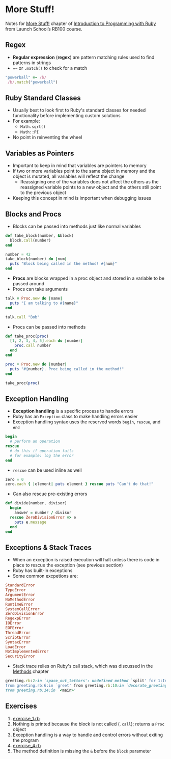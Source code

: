 # More Stuff!

Notes for [More Stuff!](https://launchschool.com/books/ruby/read/more_stuff) chapter of [Introduction to Programming with Ruby](https://launchschool.com/books/ruby/read/hashes) from Launch School’s RB100 course.

## Regex
* **Regular expression** (**regex**) are pattern matching rules used to find patterns in strings
* `=~` or `.match()` to check for a match
```ruby
"powerball" =~ /b/
 /b/.match("powerball")
```

## Ruby Standard Classes
* Usually best to look first to Ruby's standard classes for needed functionality before implementing custom solutions
* For example:
  * `Math.sqrt()`
  * `Math::PI`
* No point in reinventing the wheel

## Variables as Pointers
* Important to keep in mind that variables are pointers to memory
* If two or more variables point to the same object in memory and the object is mutated, all variables will reflect the change
  * Reassigning one of the variables does not affect the others as the reassigned variable points to a new object and the others still point to the previous object
* Keeping this concept in mind is important when debugging issues

## Blocks and Procs
* Blocks can be passed into methods just like normal variables
```ruby
def take_block(number, &block)
  block.call(number)
end

number = 42
take_block(number) do |num|
  puts "Block being called in the method! #{num}"
end
```
* **Procs** are blocks wrapped in a proc object and stored in a variable to be passed around
* Procs can take arguments
```ruby
talk = Proc.new do |name|
  puts "I am talking to #{name}"
end

talk.call "Bob"
```
* Procs can be passed into methods
```ruby
def take_proc(proc)
  [1, 2, 3, 4, 5].each do |number|
    proc.call number
  end
end

proc = Proc.new do |number|
  puts "#{number}. Proc being called in the method!"
end

take_proc(proc)
```

## Exception Handling
* **Exception handling** is a specific process to handle errors
* Ruby has an `Exception` class to make handling errors easier
* Exception handling syntax uses the reserved words `begin`, `rescue`, and `end`
```ruby
begin
  # perform an operation
rescue
  # do this if operation fails
  # for example: log the error
end
```
* `rescue` can be used inline as well
```ruby
zero = 0
zero.each { |element| puts element } rescue puts "Can't do that!"
```
* Can also rescue pre-existing errors
```ruby
def divide(number, divisor)
  begin
    answer = number / divisor
  rescue ZeroDivisionError => e
    puts e.message
  end
end
```

## Exceptions & Stack Traces
* When an exception is raised execution will halt unless there is code in place to rescue the exception (see previous section)
* Ruby has built-in exceptions
* Some common excpetions are:
```ruby
StandardError
TypeError
ArgumentError
NoMethodError
RuntimeError
SystemCallError
ZeroDivisionError
RegexpError
IOError
EOFError
ThreadError
ScriptError
SyntaxError
LoadError
NotImplementedError
SecurityError
```
* Stack trace relies on Ruby's call stack, which was discussed in the [Methods](methods/notes.md) chapter
```ruby
greeting.rb:2:in `space_out_letters': undefined method `split' for 1:Integer (NoMethodError)
from greeting.rb:6:in `greet' from greeting.rb:10:in `decorate_greeting'
from greeting.rb:14:in `<main>'
```

## Exercises
1. [exercise_1.rb](exercise_1.rb)
1. Nothing is printed because the block is not called (`.call`); returns a `Proc` object
1. Exception handling is a way to handle and control errors without exiting the program
1. [exercise_4.rb](exercise_4.rb)
1. The method definition is missing the `&` before the `block` parameter
